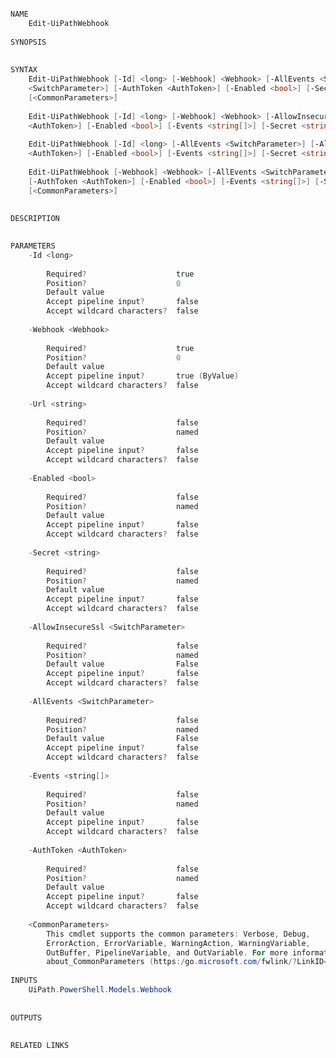 ﻿```PowerShell

NAME
    Edit-UiPathWebhook
    
SYNOPSIS
    
    
SYNTAX
    Edit-UiPathWebhook [-Id] <long> [-Webhook] <Webhook> [-AllEvents <SwitchParameter>] [-AllowInsecureSsl 
    <SwitchParameter>] [-AuthToken <AuthToken>] [-Enabled <bool>] [-Secret <string>] [-Url <string>] 
    [<CommonParameters>]
    
    Edit-UiPathWebhook [-Id] <long> [-Webhook] <Webhook> [-AllowInsecureSsl <SwitchParameter>] [-AuthToken 
    <AuthToken>] [-Enabled <bool>] [-Events <string[]>] [-Secret <string>] [-Url <string>] [<CommonParameters>]
    
    Edit-UiPathWebhook [-Id] <long> [-AllEvents <SwitchParameter>] [-AllowInsecureSsl <SwitchParameter>] [-AuthToken 
    <AuthToken>] [-Enabled <bool>] [-Events <string[]>] [-Secret <string>] [-Url <string>] [<CommonParameters>]
    
    Edit-UiPathWebhook [-Webhook] <Webhook> [-AllEvents <SwitchParameter>] [-AllowInsecureSsl <SwitchParameter>] 
    [-AuthToken <AuthToken>] [-Enabled <bool>] [-Events <string[]>] [-Secret <string>] [-Url <string>] 
    [<CommonParameters>]
    
    
DESCRIPTION
    

PARAMETERS
    -Id <long>
        
        Required?                    true
        Position?                    0
        Default value                
        Accept pipeline input?       false
        Accept wildcard characters?  false
        
    -Webhook <Webhook>
        
        Required?                    true
        Position?                    0
        Default value                
        Accept pipeline input?       true (ByValue)
        Accept wildcard characters?  false
        
    -Url <string>
        
        Required?                    false
        Position?                    named
        Default value                
        Accept pipeline input?       false
        Accept wildcard characters?  false
        
    -Enabled <bool>
        
        Required?                    false
        Position?                    named
        Default value                
        Accept pipeline input?       false
        Accept wildcard characters?  false
        
    -Secret <string>
        
        Required?                    false
        Position?                    named
        Default value                
        Accept pipeline input?       false
        Accept wildcard characters?  false
        
    -AllowInsecureSsl <SwitchParameter>
        
        Required?                    false
        Position?                    named
        Default value                False
        Accept pipeline input?       false
        Accept wildcard characters?  false
        
    -AllEvents <SwitchParameter>
        
        Required?                    false
        Position?                    named
        Default value                False
        Accept pipeline input?       false
        Accept wildcard characters?  false
        
    -Events <string[]>
        
        Required?                    false
        Position?                    named
        Default value                
        Accept pipeline input?       false
        Accept wildcard characters?  false
        
    -AuthToken <AuthToken>
        
        Required?                    false
        Position?                    named
        Default value                
        Accept pipeline input?       false
        Accept wildcard characters?  false
        
    <CommonParameters>
        This cmdlet supports the common parameters: Verbose, Debug,
        ErrorAction, ErrorVariable, WarningAction, WarningVariable,
        OutBuffer, PipelineVariable, and OutVariable. For more information, see 
        about_CommonParameters (https:/go.microsoft.com/fwlink/?LinkID=113216). 
    
INPUTS
    UiPath.PowerShell.Models.Webhook
    
    
OUTPUTS
    
    
RELATED LINKS



```
